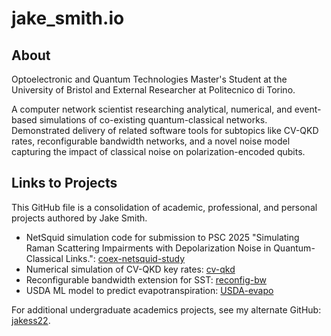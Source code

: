 # jake_smith.io

## About
Optoelectronic and Quantum Technologies Master's Student at the University of Bristol and External Researcher at Politecnico di Torino.

A computer network scientist researching analytical, numerical, and event-based simulations of co-existing quantum-classical networks. Demonstrated delivery of related software tools for subtopics like CV-QKD rates, reconfigurable bandwidth networks, and a novel noise model capturing the impact of classical noise on polarization-encoded qubits. 

## Links to Projects
This GitHub file is a consolidation of academic, professional, and personal projects authored by Jake Smith. 
- NetSquid simulation code for submission to PSC 2025 "Simulating Raman Scattering Impairments with Depolarization Noise in Quantum-Classical Links.": [coex-netsquid-study](https://github.com/jakessmith23/NetSquid-coexistence-study)
- Numerical simulation of CV-QKD key rates: [cv-qkd](https://github.com/jakessmith23/cv-qkd-numerical-sim)
- Reconfigurable bandwidth extension for SST: [reconfig-bw](https://github.com/jakessmith23/reconfig-bw)
- USDA ML model to predict evapotranspiration: [USDA-evapo](https://github.com/jakessmith23/USDA-evapotranspiration-regr)


For additional undergraduate academics projects, see my alternate GitHub: [jakess22](github.com/jakess22).
